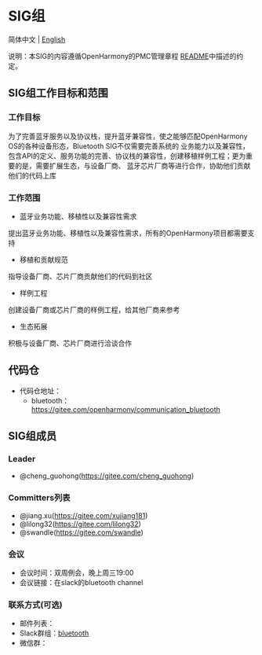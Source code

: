 # SIG组
简体中文 | [English](./sig_bluetooth.md)

说明：本SIG的内容遵循OpenHarmony的PMC管理章程 [README](/zh/pmc.md)中描述的约定。

## SIG组工作目标和范围

### 工作目标
为了完善蓝牙服务以及协议栈，提升蓝牙兼容性，使之能够匹配OpenHarmony OS的各种设备形态，Bluetooth SIG不仅需要完善系统的
业务能力以及兼容性，包含API的定义、服务功能的完善、协议栈的兼容性，创建移植样例工程；更为重要的是，需要扩展生态，与设备厂商、
蓝牙芯片厂商等进行合作，协助他们贡献他们的代码上库

### 工作范围
- 蓝牙业务功能、移植性以及兼容性需求

提出蓝牙业务功能、移植性以及兼容性需求，所有的OpenHarmony项目都需要支持

- 移植和贡献规范

指导设备厂商、芯片厂商贡献他们的代码到社区

- 样例工程

创建设备厂商或芯片厂商的样例工程，给其他厂商来参考

- 生态拓展

积极与设备厂商、芯片厂商进行洽谈合作

## 代码仓
- 代码仓地址：
  - bluetooth：https://gitee.com/openharmony/communication_bluetooth

## SIG组成员

### Leader
- @cheng_guohong(https://gitee.com/cheng_guohong)

### Committers列表
- @jiang.xu(https://gitee.com/xujiang181)
- @lilong32(https://gitee.com/lilong32)
- @swandle(https://gitee.com/swandle)

### 会议
 - 会议时间：双周例会，晚上周三19:00
 - 会议链接：在slack的bluetooth channel

### 联系方式(可选)

- 邮件列表：
- Slack群组：[bluetooth](https://app.slack.com/client/T01D9MR6E4W/C01UEQPRCMB)
- 微信群：
